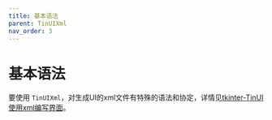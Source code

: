 ```yaml
---
title: 基本语法
parent: TinUIXml
nav_order: 3
---
```

# 基本语法

要使用 `TinUIXml`，对生成UI的xml文件有特殊的语法和协定，详情见[tkinter-TinUI使用xml编写界面](https://blog.csdn.net/tinga_kilin/article/details/122740802)。
